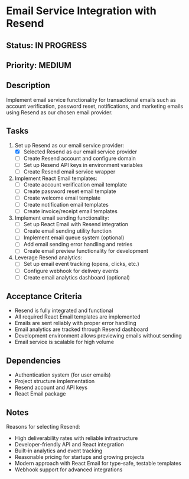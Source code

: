 # Email Service Integration with Resend

## Status: IN PROGRESS
## Priority: MEDIUM

## Description
Implement email service functionality for transactional emails such as account verification, password reset, notifications, and marketing emails using Resend as our chosen email provider.

## Tasks
1. Set up Resend as our email service provider:
   - [x] Selected Resend as our email service provider
   - [ ] Create Resend account and configure domain
   - [ ] Set up Resend API keys in environment variables
   - [ ] Create Resend email service wrapper

2. Implement React Email templates:
   - [ ] Create account verification email template
   - [ ] Create password reset email template
   - [ ] Create welcome email template
   - [ ] Create notification email templates
   - [ ] Create invoice/receipt email templates

3. Implement email sending functionality:
   - [ ] Set up React Email with Resend integration
   - [ ] Create email sending utility function
   - [ ] Implement email queue system (optional)
   - [ ] Add email sending error handling and retries
   - [ ] Create email preview functionality for development

4. Leverage Resend analytics:
   - [ ] Set up email event tracking (opens, clicks, etc.)
   - [ ] Configure webhook for delivery events
   - [ ] Create email analytics dashboard (optional)

## Acceptance Criteria
- Resend is fully integrated and functional
- All required React Email templates are implemented
- Emails are sent reliably with proper error handling
- Email analytics are tracked through Resend dashboard
- Development environment allows previewing emails without sending
- Email service is scalable for high volume

## Dependencies
- Authentication system (for user emails)
- Project structure implementation
- Resend account and API keys
- React Email package

## Notes
Reasons for selecting Resend:
- High deliverability rates with reliable infrastructure
- Developer-friendly API and React integration
- Built-in analytics and event tracking
- Reasonable pricing for startups and growing projects
- Modern approach with React Email for type-safe, testable templates
- Webhook support for advanced integrations